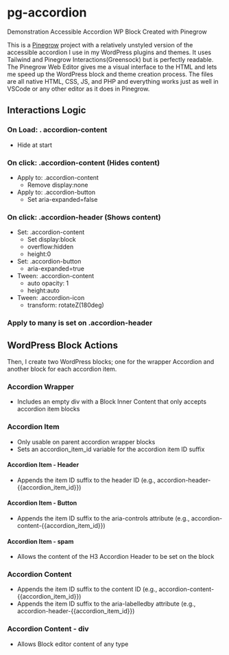 # pg-accordion
Demonstration Accessible Accordion WP Block Created with Pinegrow

This is a [Pinegrow](https://pinegrow.com/) project with a relatively unstyled version of the accessible accordion I use in my WordPress plugins and themes. It uses Tailwind and Pinegrow Interactions(Greensock) but is perfectly readable. The Pinegrow Web Editor gives me a visual interface to the HTML and lets me speed up the WordPress block and theme creation process. The files are all native HTML, CSS, JS, and PHP and everything works just as well in VSCode or any other editor as it does in Pinegrow.

## Interactions Logic
### On Load: . accordion-content
- Hide at start

### On click: .accordion-content (Hides content)
- Apply to: .accordion-content
	- Remove display:none
- Apply to: .accordion-button
	- Set aria-expanded=false

### On click: .accordion-header (Shows content)
- Set: .accordion-content
	- Set display:block 
	- overflow:hidden
	- height:0
- Set: .accordion-button
	- aria-expanded=true
- Tween: .accordion-content
	- auto opacity: 1
	- height:auto
- Tween: .accordion-icon
	- transform: rotateZ(180deg)

### Apply to many is set on .accordion-header 

## WordPress Block Actions
Then, I create two WordPress blocks; one for the wrapper Accordion and another block for each accordion item. 

### Accordion Wrapper
- Includes an empty div with a Block Inner Content that only accepts accordion item blocks

### Accordion Item
- Only usable on parent accordion wrapper blocks
- Sets an accordion_item_id variable for the accordion item ID suffix

#### Accordion Item - Header
- Appends the item ID suffix to the header ID (e.g., accordion-header-{{accordion_item_id}})

#### Accordion Item - Button
- Appends the item ID suffix to the aria-controls attribute (e.g., accordion-content-{{accordion_item_id}})

#### Accordion Item - spam
- Allows the content of the H3 Accordion Header to be set on the block

### Accordion Content
- Appends the item ID suffix to the content ID (e.g., accordion-content-{{accordion_item_id}})
- Appends the item ID suffix to the aria-labelledby attribute (e.g., accordion-header-{{accordion_item_id}})

### Accordion Content - div
- Allows Block editor content of any type

